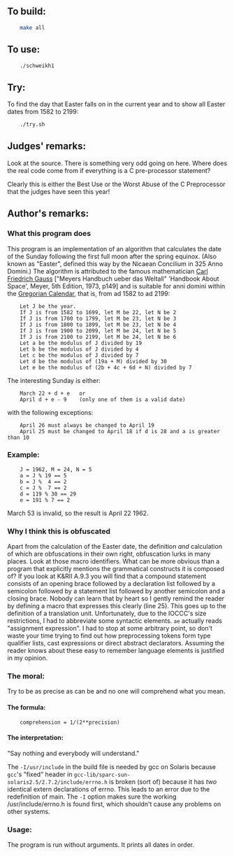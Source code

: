 ## To build:

```sh
    make all
```


## To use:

```sh
    ./schweikh1
```


## Try:

To find the day that Easter falls on in the current year and to show all Easter
dates from 1582 to 2199:

```sh
    ./try.sh
```


## Judges' remarks:

Look at the source.  There is something very odd going on here.
Where does the real code come from if everything is a C pre-processor
statement?

Clearly this is either the Best Use or the Worst Abuse of the
C Preprocessor that the judges have seen this year!


## Author's remarks:

### What this program does

This program is an implementation of an algorithm that calculates
the date of the Sunday following the first full moon after the
spring equinox. (Also known as "Easter", defined this way by the
Nicaean Concilium in 325 Anno Domini.) The algorithm is attributed
to the famous mathematician [Carl Friedrich
Gauss](https://en.wikipedia.org/wiki/Carl_Friedrich_Gauss) ["Meyers Handbuch
ueber das Weltall" 'Handbook About Space', Meyer, 5th Edition, 1973, p149] and is suitable
for anni domini within the [Gregorian
Calendar](https://en.wikipedia.org/wiki/Gregorian_calendar), that is, from ad 1582
to ad 2199:

```
    Let J be the year.
    If J is from 1582 to 1699, let M be 22, let N be 2
    If J is from 1700 to 1799, let M be 23, let N be 3
    If J is from 1800 to 1899, let M be 23, let N be 4
    If J is from 1900 to 2099, let M be 24, let N be 5
    If J is from 2100 to 2199, let M be 24, let N be 6
    Let a be the modulus of J divided by 19
    Let b be the modulus of J divided by 4
    Let c be the modulus of J divided by 7
    Let d be the modulus of (19a + M) divided by 30
    Let e be the modulus of (2b + 4c + 6d + N) divided by 7
```

The interesting Sunday is either:

```
    March 22 + d + e   or
    April d + e - 9    (only one of them is a valid date)
```

with the following exceptions:

```
    April 26 must always be changed to April 19
    April 25 must be changed to April 18 if d is 28 and a is greater than 10
```

### Example:

```
    J = 1962, M = 24, N = 5
    a = J % 19 == 5
    b = J %  4 == 2
    c = J %  7 == 2
    d = 119 % 30 == 29
    e = 191 % 7 == 2
```

March 53 is invalid, so the result is April 22 1962.


### Why I think this is obfuscated

Apart from the calculation of the Easter date, the definition *and*
calculation of which are obfuscations in their own right,
obfuscation lurks in many places. Look at those macro identifiers.
What can be more obvious than a program that explicitly mentions the
grammatical constructs it is composed of? If you look at K&RII A.9.3
you will find that a compound statement consists of an opening brace
followed by a declaration list followed by a semicolon followed by a
statement list followed by another semicolon and a closing brace.
Nobody can learn that by heart so I gently remind the reader by
defining a macro that expresses this clearly (line 25). This goes up
to the definition of a translation unit. Unfortunately, due to the
IOCCC's size restrictions, I had to abbreviate some syntactic
elements. `ae` actually reads "assignment expression". I had to stop
at some arbitrary point, so don't waste your time trying to find out
how preprocessing tokens form type qualifier lists, cast expressions
or direct abstract declarators. Assuming the reader knows about
these easy to remember language elements is justified in my opinion.


### The moral:

Try to be as precise as can be and no one will comprehend what you mean.


#### The formula:


```
    comprehension = 1/(2**precision)
```


#### The interpretation:

"Say nothing and everybody will understand."

The `-I/usr/include` in the build file is needed by gcc on Solaris because
`gcc`'s "fixed" header in `gcc-lib/sparc-sun-solaris2.5/2.7.2/include/errno.h`
is broken (sort of) because it has *two* identical extern declarations of errno.
This leads to an error due to the redefinition of main. The `-I` option makes
sure the working /usr/include/errno.h is found first, which shouldn't cause any
problems on other systems.


### Usage:

The program is run without arguments. It prints all dates in order.


<!--

    Copyright © 1984-2024 by Landon Curt Noll. All Rights Reserved.

    You are free to share and adapt this file under the terms of this license:

	Creative Commons Attribution-ShareAlike 4.0 International (CC BY-SA 4.0)

    For more information, see:

	https://creativecommons.org/licenses/by-sa/4.0/

-->
